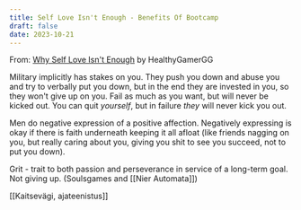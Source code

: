 ```yaml
---
title: Self Love Isn't Enough - Benefits Of Bootcamp
draft: false
date: 2023-10-21
---
```


From: [Why Self Love Isn't Enough](https://www.youtube.com/watch?v=zFfED-M0FcU) by HealthyGamerGG

Military implicitly has stakes on you. They push you down and abuse you and try to verbally put you down, but in the end they are invested in you, so they won't give up on you. Fail as much as you want, but will never be kicked out. You can quit *yourself*, but in failure *they* will never kick you out.

Men do negative expression of a positive affection. Negatively expressing is okay if there is faith underneath keeping it all afloat (like friends nagging on you, but really caring about you, giving you shit to see you succeed, not to put you down).

Grit - trait to both passion and perseverance in service of a long-term goal. Not giving up. (Soulsgames and [[Nier Automata]])

[[Kaitsevägi, ajateenistus]]